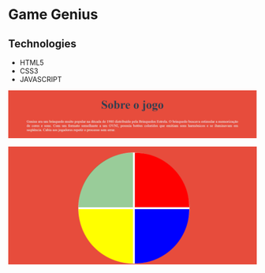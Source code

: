 # Game Genius

## Technologies

* HTML5
* CSS3
* JAVASCRIPT

![About](https://github.com/LucasLBB/Genius/blob/master/readme_images/print1.PNG)

![Game](https://github.com/LucasLBB/Genius/blob/master/readme_images/print2.PNG)

